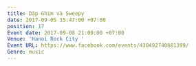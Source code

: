 ```yaml
---
title: Dập Ghim và Sweepy
date: 2017-09-05 15:47:00 +07:00
position: 17
Event date: 2017-09-08 21:00:00 +07:00
Venue: 'Hanoi Rock City '
Event URL: https://www.facebook.com/events/430492740681399/
Genre: music
---
```



